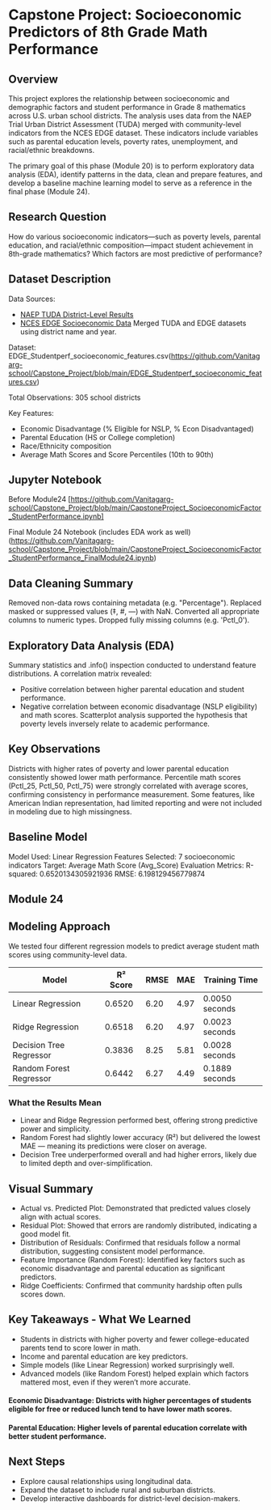 # Capstone Project: Socioeconomic Predictors of 8th Grade Math Performance

## Overview

This project explores the relationship between socioeconomic and demographic factors and student performance in Grade 8 mathematics across U.S. urban school districts. The analysis uses data from the NAEP Trial Urban District Assessment (TUDA) merged with community-level indicators from the NCES EDGE dataset. These indicators include variables such as parental education levels, poverty rates, unemployment, and racial/ethnic breakdowns.

The primary goal of this phase (Module 20) is to perform exploratory data analysis (EDA), identify patterns in the data, clean and prepare features, and develop a baseline machine learning model to serve as a reference in the final phase (Module 24).

## Research Question

How do various socioeconomic indicators—such as poverty levels, parental education, and racial/ethnic composition—impact student achievement in 8th-grade mathematics? Which factors are most predictive of performance?

## Dataset Description

Data Sources:
  - [NAEP TUDA District-Level Results](https://www.nationsreportcard.gov/ndecore/xplore/NDE)
  - [NCES EDGE Socioeconomic Data](https://nces.ed.gov/programs/edge/)
    Merged TUDA and EDGE datasets using district name and year.

Dataset: EDGE_Studentperf_socioeconomic_features.csv(https://github.com/Vanitagarg-school/Capstone_Project/blob/main/EDGE_Studentperf_socioeconomic_features.csv)

Total Observations: 305 school districts

Key Features:
  - Economic Disadvantage (% Eligible for NSLP, % Econ Disadvantaged)
  - Parental Education (HS or College completion)
  - Race/Ethnicity composition
  - Average Math Scores and Score Percentiles (10th to 90th)
    
## Jupyter Notebook 
Before Module24 [https://github.com/Vanitagarg-school/Capstone_Project/blob/main/CapstoneProject_SocioeconomicFactor_StudentPerformance.ipynb]

Final Module 24 Notebook (includes EDA work as well) (https://github.com/Vanitagarg-school/Capstone_Project/blob/main/CapstoneProject_SocioeconomicFactor_StudentPerformance_FinalModule24.ipynb)
    
## Data Cleaning Summary

Removed non-data rows containing metadata (e.g. "Percentage").
Replaced masked or suppressed values (‡, #, —) with NaN.
Converted all appropriate columns to numeric types.
Dropped fully missing columns (e.g. 'Pctl_0').

## Exploratory Data Analysis (EDA)

Summary statistics and .info() inspection conducted to understand feature distributions.
A correlation matrix revealed:
  - Positive correlation between higher parental education and student performance.
  - Negative correlation between economic disadvantage (NSLP eligibility) and math scores.
Scatterplot analysis supported the hypothesis that poverty levels inversely relate to academic performance.

## Key Observations

Districts with higher rates of poverty and lower parental education consistently showed lower math performance.
Percentile math scores (Pctl_25, Pctl_50, Pctl_75) were strongly correlated with average scores, confirming consistency in performance measurement.
Some features, like American Indian representation, had limited reporting and were not included in modeling due to high missingness.

## Baseline Model

Model Used: Linear Regression
Features Selected: 7 socioeconomic indicators
Target: Average Math Score (Avg_Score)
Evaluation Metrics:
  R-squared: 0.6520134305921936
  RMSE: 6.198129456779874

## Module 24

## Modeling Approach

We tested four different regression models to predict average student math scores using community-level data.

| Model                   | R² Score | RMSE   | MAE   | Training Time |
|------------------------|----------|--------|-------|----------------|
| Linear Regression       | 0.6520   | 6.20   | 4.97  | 0.0050 seconds |
| Ridge Regression        | 0.6518   | 6.20   | 4.97  | 0.0023 seconds |
| Decision Tree Regressor| 0.3836   | 8.25   | 5.81  | 0.0028 seconds |
| Random Forest Regressor| 0.6442   | 6.27   | 4.49  | 0.1889 seconds |

### What the Results Mean
- Linear and Ridge Regression performed best, offering strong predictive power and simplicity.
- Random Forest had slightly lower accuracy (R²) but delivered the lowest MAE — meaning its predictions were closer on average.
- Decision Tree underperformed overall and had higher errors, likely due to limited depth and over-simplification.

## Visual Summary
  - Actual vs. Predicted Plot: Demonstrated that predicted values closely align with actual scores.
  - Residual Plot: Showed that errors are randomly distributed, indicating a good model fit.
  - Distribution of Residuals: Confirmed that residuals follow a normal distribution, suggesting consistent model performance.
  - Feature Importance (Random Forest): Identified key factors such as economic disadvantage and parental education as significant predictors.
  - Ridge Coefficients: Confirmed that community hardship often pulls scores down.


## Key Takeaways - What We Learned
- Students in districts with higher poverty and fewer college-educated parents tend to score lower in math.
- Income and parental education are key predictors.
- Simple models (like Linear Regression) worked surprisingly well.
- Advanced models (like Random Forest) helped explain which factors mattered most, even if they weren’t more accurate.
#### Economic Disadvantage: Districts with higher percentages of students eligible for free or reduced lunch tend to have lower math scores.
#### Parental Education: Higher levels of parental education correlate with better student performance.

## Next Steps
  - Explore causal relationships using longitudinal data.
  - Expand the dataset to include rural and suburban districts.
  - Develop interactive dashboards for district-level decision-makers.
